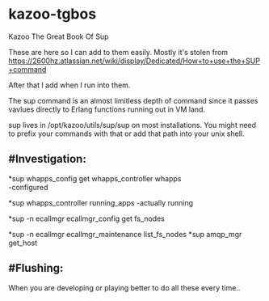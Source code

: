 kazoo-tgbos
===========

Kazoo The Great Book Of Sup

These are here so I can add to them easily.  Mostly it's stolen from 
https://2600hz.atlassian.net/wiki/display/Dedicated/How+to+use+the+SUP+command

After that I add when I run into them.

The sup command is an almost limitless depth of command since it passes vavlues directly to Erlang
functions running out in VM land.

sup lives in /opt/kazoo/utils/sup/sup on most installations.  You might need to prefix your commands with that
or add that path into your unix shell.

#Investigation:
-----------------
*sup whapps_config get whapps_controller whapps   
-configured

*sup whapps_controller running_apps 
-actually running

*sup -n ecallmgr ecallmgr_config get fs_nodes

*sup -n ecallmgr ecallmgr_maintenance list_fs_nodes
*sup amqp_mgr get_host

#Flushing:
-----------------

When you are developing or playing better to do all these every time..

